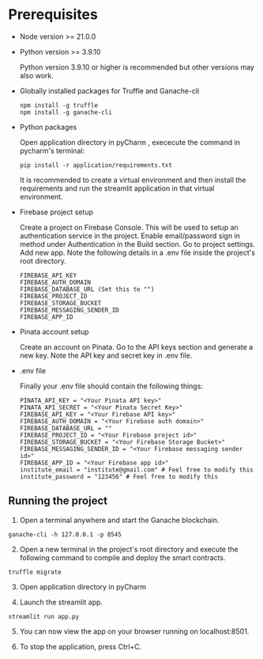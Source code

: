 
# Prerequisites

- Node version >= 21.0.0

- Python version >= 3.9.10
    
    Python version 3.9.10 or higher is recommended but other versions may also work.
- Globally installed packages for Truffle and Ganache-cli
    ```
    npm install -g truffle
    npm install -g ganache-cli
    ```
- Python packages
    
    Open application directory in pyCharm , exececute the command in pycharm's terminal:
    ```
    pip install -r application/requirements.txt
    ```
    It is recommended to create a virtual environment and then install the requirements and run the streamlit application in that virtual environment.

- Firebase project setup
    
    Create a project on Firebase Console. This will be used to setup an authentication service in the project. Enable email/password sign in method under Authentication in the Build section. Go to project settings. Add new app. Note the following details in a .env file inside the project's root directory.
    ```
    FIREBASE_API_KEY
    FIREBASE_AUTH_DOMAIN
    FIREBASE_DATABASE_URL (Set this to "")
    FIREBASE_PROJECT_ID
    FIREBASE_STORAGE_BUCKET
    FIREBASE_MESSAGING_SENDER_ID
    FIREBASE_APP_ID
    ```

- Pinata account setup
    
    Create an account on Pinata. Go to the API keys section and generate a new key. Note the API key and secret key in .env file.

- .env file
    
    Finally your .env file should contain the following things:
    ```
    PINATA_API_KEY = "<Your Pinata API key>"
    PINATA_API_SECRET = "<Your Pinata Secret Key>"
    FIREBASE_API_KEY = "<Your Firebase API key>"
    FIREBASE_AUTH_DOMAIN = "<Your Firebase auth domain>"
    FIREBASE_DATABASE_URL = ""
    FIREBASE_PROJECT_ID = "<Your Firebase project id>"
    FIREBASE_STORAGE_BUCKET = "<Your Firebase Storage Bucket>"
    FIREBASE_MESSAGING_SENDER_ID = "<Your Firebase messaging sender id>"
    FIREBASE_APP_ID = "<Your Firebase app id>"
    institute_email = "institute@gmail.com" # Feel free to modify this
    institute_password = "123456" # Feel free to modify this
    ```

## Running the project
1. Open a terminal anywhere and start the Ganache blockchain.
```
ganache-cli -h 127.0.0.1 -p 8545
```
2. Open a new terminal in the project's root directory and execute the following command to compile and deploy the smart contracts.

```
truffle migrate
```
3. Open application directory in pyCharm 

4. Launch the streamlit app.
```
streamlit run app.py
```
5. You can now view the app on your browser running on localhost:8501.

6. To stop the application, press Ctrl+C.
